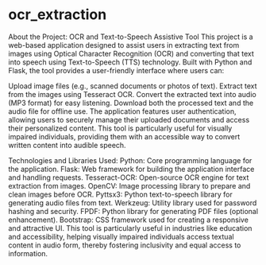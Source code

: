 # ocr_extraction

About the Project: OCR and Text-to-Speech Assistive Tool
This project is a web-based application designed to assist users in extracting text from images using Optical Character Recognition (OCR) and converting that text into speech using Text-to-Speech (TTS) technology. Built with Python and Flask, the tool provides a user-friendly interface where users can:

Upload image files (e.g., scanned documents or photos of text).
Extract text from the images using Tesseract OCR.
Convert the extracted text into audio (MP3 format) for easy listening.
Download both the processed text and the audio file for offline use.
The application features user authentication, allowing users to securely manage their uploaded documents and access their personalized content. This tool is particularly useful for visually impaired individuals, providing them with an accessible way to convert written content into audible speech.

Technologies and Libraries Used:
Python: Core programming language for the application.
Flask: Web framework for building the application interface and handling requests.
Tesseract-OCR: Open-source OCR engine for text extraction from images.
OpenCV: Image processing library to prepare and clean images before OCR.
Pyttsx3: Python text-to-speech library for generating audio files from text.
Werkzeug: Utility library used for password hashing and security.
FPDF: Python library for generating PDF files (optional enhancement).
Bootstrap: CSS framework used for creating a responsive and attractive UI.
This tool is particularly useful in industries like education and accessibility, helping visually impaired individuals access textual content in audio form, thereby fostering inclusivity and equal access to information.
